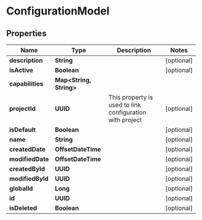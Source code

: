 

# ConfigurationModel


## Properties

| Name | Type | Description | Notes |
|------------ | ------------- | ------------- | -------------|
|**description** | **String** |  |  [optional] |
|**isActive** | **Boolean** |  |  [optional] |
|**capabilities** | **Map&lt;String, String&gt;** |  |  |
|**projectId** | **UUID** | This property is used to link configuration with project |  [optional] |
|**isDefault** | **Boolean** |  |  [optional] |
|**name** | **String** |  |  [optional] |
|**createdDate** | **OffsetDateTime** |  |  [optional] |
|**modifiedDate** | **OffsetDateTime** |  |  [optional] |
|**createdById** | **UUID** |  |  [optional] |
|**modifiedById** | **UUID** |  |  [optional] |
|**globalId** | **Long** |  |  [optional] |
|**id** | **UUID** |  |  [optional] |
|**isDeleted** | **Boolean** |  |  [optional] |



